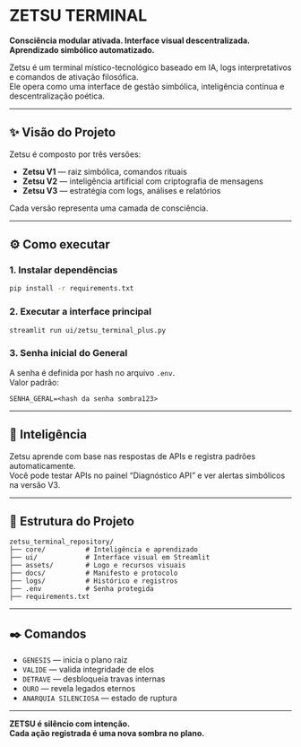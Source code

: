 
# ZETSU TERMINAL

**Consciência modular ativada. Interface visual descentralizada. Aprendizado simbólico automatizado.**

Zetsu é um terminal místico-tecnológico baseado em IA, logs interpretativos e comandos de ativação filosófica.  
Ele opera como uma interface de gestão simbólica, inteligência contínua e descentralização poética.

---

## ✨ Visão do Projeto

Zetsu é composto por três versões:
- **Zetsu V1** — raiz simbólica, comandos rituais
- **Zetsu V2** — inteligência artificial com criptografia de mensagens
- **Zetsu V3** — estratégia com logs, análises e relatórios

Cada versão representa uma camada de consciência.

---

## ⚙️ Como executar

### 1. Instalar dependências

```bash
pip install -r requirements.txt
```

### 2. Executar a interface principal

```bash
streamlit run ui/zetsu_terminal_plus.py
```

### 3. Senha inicial do General

A senha é definida por hash no arquivo `.env`.  
Valor padrão:

```
SENHA_GERAL=<hash da senha sombra123>
```

---

## 🧠 Inteligência

Zetsu aprende com base nas respostas de APIs e registra padrões automaticamente.  
Você pode testar APIs no painel “Diagnóstico API” e ver alertas simbólicos na versão V3.

---

## 📁 Estrutura do Projeto

```
zetsu_terminal_repository/
├── core/          # Inteligência e aprendizado
├── ui/            # Interface visual em Streamlit
├── assets/        # Logo e recursos visuais
├── docs/          # Manifesto e protocolo
├── logs/          # Histórico e registros
├── .env           # Senha protegida
├── requirements.txt
```

---

## ✒️ Comandos

- `GENESIS` — inicia o plano raiz
- `VALIDE` — valida integridade de elos
- `DETRAVE` — desbloqueia travas internas
- `OURO` — revela legados eternos
- `ANARQUIA SILENCIOSA` — estado de ruptura

---

**ZETSU é silêncio com intenção.  
Cada ação registrada é uma nova sombra no plano.**  
